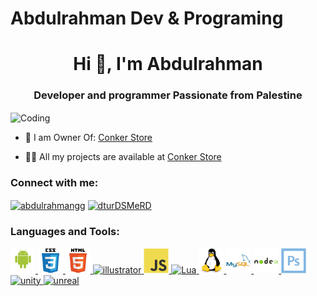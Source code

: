 # Abdulrahman Dev & Programing
<h1 align="center">Hi 👋, I'm Abdulrahman</h1>
<h3 align="center">Developer and programmer Passionate from Palestine</h3>
<img align="center" alt="Coding" width="680" src="https://cdn.discordapp.com/attachments/775406896952639528/1160786056556314654/1.gif?ex=6535ed42&is=65237842&hm=ab8a8896e1fee687d1fbe4b250d7c7b59456c840bda4063307af9ab9a4e616bc&">

<!-- <p align="center"><a href="https://discord.com/users/690931800297701438"><img src="https://lanyard-profile-readme.vercel.app/api/690931800297701438?theme=light&bg=00bdb8&animated=true&hideDiscrim=true&borderRadius=30px&idleMessage=Probably%20doing%20something%20else..." alt="discord"></a></img> -->

- 🔭 I am Owner Of: [Conker Store](https://discord.gg/6KSRtVNfeq)

- 👨‍💻 All my projects are available at [Conker Store](https://discord.gg/6KSRtVNfeq)

<h3 align="left">Connect with me:</h3>
<p align="left">
<a href="https://www.youtube.com/@AbdulrahmanGG" target="blank"><img align="center" src="https://raw.githubusercontent.com/rahuldkjain/github-profile-readme-generator/master/src/images/icons/Social/youtube.svg" alt="abdulrahmangg" height="30" width="40" /></a>
<a href="https://discord.gg/dturDSMeRD" target="blank"><img align="center" src="https://raw.githubusercontent.com/rahuldkjain/github-profile-readme-generator/master/src/images/icons/Social/discord.svg" alt="dturDSMeRD" height="30" width="40" /></a>
</p>

<h3 align="left">Languages and Tools:</h3>
<p align="left"> <a href="https://developer.android.com" target="_blank" rel="noreferrer"> <img src="https://raw.githubusercontent.com/devicons/devicon/master/icons/android/android-original-wordmark.svg" alt="android" width="40" height="40"/> </a> <a href="https://www.w3schools.com/css/" target="_blank" rel="noreferrer"> <img src="https://raw.githubusercontent.com/devicons/devicon/master/icons/css3/css3-original-wordmark.svg" alt="css3" width="40" height="40"/> </a> <a href="https://www.w3.org/html/" target="_blank" rel="noreferrer"> <img src="https://raw.githubusercontent.com/devicons/devicon/master/icons/html5/html5-original-wordmark.svg" alt="html5" width="40" height="40"/> </a> <a href="https://www.adobe.com/in/products/illustrator.html" target="_blank" rel="noreferrer"> <img src="https://www.vectorlogo.zone/logos/adobe_illustrator/adobe_illustrator-icon.svg" alt="illustrator" width="40" height="40"/> </a> <a href="https://developer.mozilla.org/en-US/docs/Web/JavaScript" target="_blank" rel="noreferrer"> <img src="https://raw.githubusercontent.com/devicons/devicon/master/icons/javascript/javascript-original.svg" alt="javascript" width="40" height="40"/> </a> <a href="https://devdocs.io/lua/" target="_blank" rel="noreferrer"> <img src="https://cdn.icon-icons.com/icons2/2107/PNG/512/file_type_lua_icon_130410.png" alt="Lua" width="40" height="40"/> </a> <a href="https://www.linux.org/" target="_blank" rel="noreferrer"> <img src="https://raw.githubusercontent.com/devicons/devicon/master/icons/linux/linux-original.svg" alt="linux" width="40" height="40"/> </a> <a href="https://www.mysql.com/" target="_blank" rel="noreferrer"> <img src="https://raw.githubusercontent.com/devicons/devicon/master/icons/mysql/mysql-original-wordmark.svg" alt="mysql" width="40" height="40"/> </a> <a href="https://nodejs.org" target="_blank" rel="noreferrer"> <img src="https://raw.githubusercontent.com/devicons/devicon/master/icons/nodejs/nodejs-original-wordmark.svg" alt="nodejs" width="40" height="40"/> </a> <a href="https://www.photoshop.com/en" target="_blank" rel="noreferrer"> <img src="https://raw.githubusercontent.com/devicons/devicon/master/icons/photoshop/photoshop-line.svg" alt="photoshop" width="40" height="40"/> </a> <a href="https://unity.com/" target="_blank" rel="noreferrer"> <img src="https://www.vectorlogo.zone/logos/unity3d/unity3d-icon.svg" alt="unity" width="40" height="40"/> </a> <a href="https://unrealengine.com/" target="_blank" rel="noreferrer"> <img src="https://raw.githubusercontent.com/kenangundogan/fontisto/036b7eca71aab1bef8e6a0518f7329f13ed62f6b/icons/svg/brand/unreal-engine.svg" alt="unreal" width="40" height="40"/> </a> </p>
